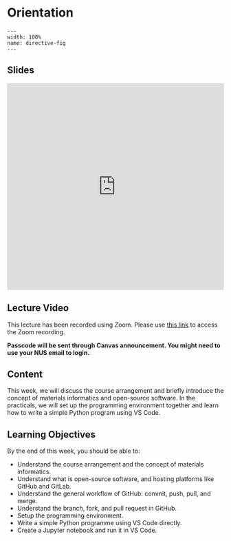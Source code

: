 # Orientation
```{image} ../figures/orientation_title.jpg
---
width: 100%
name: directive-fig
---
```

## Slides
<iframe src="https://docs.google.com/presentation/d/e/2PACX-1vRN9R-AyTOa_WDo_4XlM7DlEEPQ5pwzCRLWegMFMhCOLdoDFJ8O4tkOcaUbAjdYr8ETSqPfq97uUalQ/embed?start=false&loop=false&delayms=3000" frameborder="0" width="100%" height="480" allowfullscreen="true" mozallowfullscreen="true" webkitallowfullscreen="true"></iframe>

## Lecture Video
This lecture has been recorded using Zoom. Please use [this link](https://nus-sg.zoom.us/rec/share/YuKHftW5ESE6d20s7s-VrGxThgH7ameIRMmvE8b8Q8b11KuaFlxR5o4XHo9LxG4L.oGW1lOij32bBHg4q) to access the Zoom recording.

**Passcode will be sent through Canvas announcement. You might need to use your NUS email to login.**

## Content
This week, we will discuss the course arrangement and briefly introduce the concept of materials informatics and open-source software. In the practicals, we will set up the programming environment together and learn how to write a simple Python program using VS Code.

## Learning Objectives
By the end of this week, you should be able to:
- Understand the course arrangement and the concept of materials informatics.
- Understand what is open-source software, and hosting platforms like GitHub and GitLab.
- Understand the general workflow of GitHub: commit, push, pull, and merge.
- Understand the branch, fork, and pull request in GitHub.
- Setup the programming environment.
- Write a simple Python programme using VS Code directly.
- Create a Jupyter notebook and run it in VS Code.